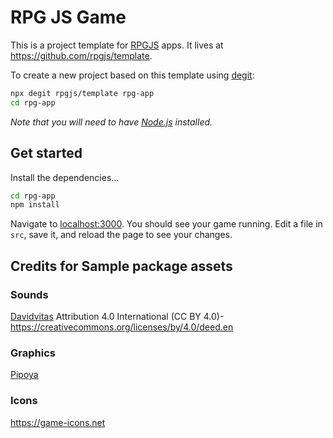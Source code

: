 # RPG JS Game

This is a project template for [RPGJS](https://rpgjs.dev) apps. It lives at https://github.com/rpgjs/template.

To create a new project based on this template using [degit](https://github.com/Rich-Harris/degit):

```bash
npx degit rpgjs/template rpg-app
cd rpg-app
```

*Note that you will need to have [Node.js](https://nodejs.org) installed.*

## Get started

Install the dependencies...

```bash
cd rpg-app
npm install
```

Navigate to [localhost:3000](http://localhost:3001). You should see your game running. Edit a file in `src`, save it, and reload the page to see your changes.

## Credits for Sample package assets

### Sounds

[Davidvitas](https://www.davidvitas.com/portfolio/2016/5/12/rpg-music-pack)
Attribution 4.0 International (CC BY 4.0)- https://creativecommons.org/licenses/by/4.0/deed.en

### Graphics

[Pipoya](https://pipoya.itch.io)

### Icons

https://game-icons.net